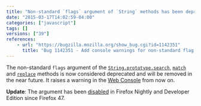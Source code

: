 ```yaml
---
title: "Non-standard `flags` argument of `String` methods has been deprecated"
date: "2015-03-17T14:02:59-04:00"
categories: ["javascript"]
tags: []
versions: ["39"]
references:
    - url: "https://bugzilla.mozilla.org/show_bug.cgi?id=1142351"
      title: "Bug 1142351 - Add console warnings for non-standard flag argument of String.prototype.{search,match,replace}."
---
```

The non-standard `flags` argument of the [`String.prototype.search`](https://developer.mozilla.org/docs/Web/JavaScript/Reference/Global_Objects/String/search), [`match`](https://developer.mozilla.org/docs/Web/JavaScript/Reference/Global_Objects/String/match) and [`replace`](https://developer.mozilla.org/docs/Web/JavaScript/Reference/Global_Objects/String/replace) methods is now considered deprecated and will be removed in the near future. It raises a warning in the [Web Console](https://developer.mozilla.org/docs/Tools/Web_Console) from now on.

**Update**: The argument has been [disabled](https://www.fxsitecompat.dev/en-CA/docs/2016/non-standard-flags-argument-of-string-methods-has-been-disabled-in-non-release-builds/) in Firefox Nightly and Developer Edition since Firefox 47.
